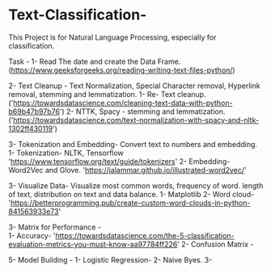 

# Text-Classification-
This Project is for Natural Language Processing, especially for classification. 

Task - 
   1- Read The date and create the Data Frame. (https://www.geeksforgeeks.org/reading-writing-text-files-python/)
   
   2- Text Cleanup - Text Normalization, Special Character removal, Hyperlink removal, stemming and lemmatization. 
       1- Re- Text cleanup. ('https://towardsdatascience.com/cleaning-text-data-with-python-b69b47b97b76')
       2- NTTK, Spacy - stemming and lemmatization.('https://towardsdatascience.com/text-normalization-with-spacy-and-nltk-1302ff430119')
       
   3- Tokenization and Embedding- Convert text to numbers and embedding.
       1- Tokenization- NLTK, Tensorflow 'https://www.tensorflow.org/text/guide/tokenizers'
       2- Embedding- Word2Vec and Glove. 'https://jalammar.github.io/illustrated-word2vec/' 
       
   3- Visualize Data- Visualize most common words, frequency of word. length of text, distribution on text and data balance. 
       1- Matplotlib
       2- Word cloud- 'https://betterprogramming.pub/create-custom-word-clouds-in-python-841563933e73'
       
   3- Matrix for Performance -  
      1- Accuracy- 'https://towardsdatascience.com/the-5-classification-evaluation-metrics-you-must-know-aa97784ff226'
      2- Confusion Matrix - 
      
   5- Model Building - 
      1- Logistic Regression-
      2- Naive Byes. 
      3- <WE WILL ADD MORE IN FUTURE>
